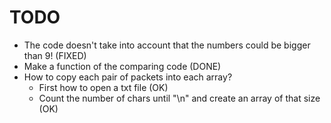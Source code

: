 # TODO

- The code doesn't take into account that the numbers could be bigger than 9! (FIXED)
- Make a function of the comparing code (DONE)
- How to copy each pair of packets into each array?
  - First how to open a txt file (OK)
  - Count the number of chars until "\n" and create an array of that size (OK)
